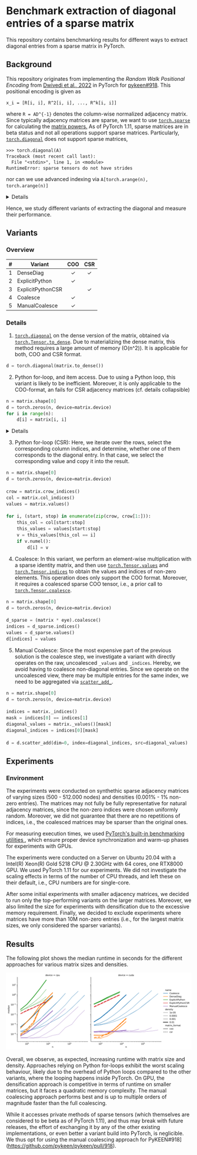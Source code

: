 # Benchmark extraction of diagonal entries of a sparse matrix
This repository contains benchmarking results for different ways to extract diagonal entries from a sparse matrix in
PyTorch.

## Background
This repository originates from implementing the *Random Walk Positional Encoding* from
[Dwivedi et al., 2022](https://arxiv.org/abs/2110.07875) in PyTorch for
[pykeen#918](https://github.com/pykeen/pykeen/pull/918).
This positional encoding is given as 
```
x_i = [R[i, i], R^2[i, i], ..., R^k[i, i]]
```
where `R = AD^{-1}` denotes the column-wise normalized adjacency matrix. Since typically adjacency matrices are
sparse, we want to use [`torch.sparse`](https://pytorch.org/docs/stable/sparse.html) for calculating the [matrix
powers.](https://github.com/pykeen/pykeen/blob/9025a7171f561d964652263269c751cf44b208d7/src/pykeen/nn/utils.py#L95-L116)
As of PyTorch 1.11, sparse matrices are in beta status and not all operations support sparse matrices.
Particularly, [`torch.diagonal`](https://pytorch.org/docs/stable/generated/torch.diagonal.html) does not support
sparse matrices,
```python-console
>>> torch.diagonal(A)
Traceback (most recent call last):
  File "<stdin>", line 1, in <module>
RuntimeError: sparse tensors do not have strides
```
nor can we use advanced indexing via `A[torch.arange(n), torch.arange(n)]`
<details>

```python-console
>>> A[torch.arange(n), torch.arange(n)]
Traceback (most recent call last):
  File "<stdin>", line 1, in <module>
NotImplementedError: Could not run 'aten::index.Tensor' with arguments from the 'SparseCPU' backend. This could be because the operator doesn't exist for this backend, or was omitted during the selective/custom build process (if using custom build). If you are a Facebook employee using PyTorch on mobile, please visit https://fburl.com/ptmfixes for possible resolutions. 'aten::index.Tensor' is only available for these backends: [CPU, QuantizedCPU, BackendSelect, Python, Named, Conjugate, Negative, ZeroTensor, ADInplaceOrView, AutogradOther, AutogradCPU, AutogradCUDA, AutogradXLA, AutogradLazy, AutogradXPU, AutogradMLC, AutogradHPU, AutogradNestedTensor, AutogradPrivateUse1, AutogradPrivateUse2, AutogradPrivateUse3, Tracer, AutocastCPU, Autocast, Batched, VmapMode, Functionalize].

CPU: registered at aten/src/ATen/RegisterCPU.cpp:21063 [kernel]
QuantizedCPU: registered at aten/src/ATen/RegisterQuantizedCPU.cpp:1258 [kernel]
BackendSelect: fallthrough registered at ../aten/src/ATen/core/BackendSelectFallbackKernel.cpp:3 [backend fallback]
Python: registered at ../aten/src/ATen/core/PythonFallbackKernel.cpp:47 [backend fallback]
Named: registered at ../aten/src/ATen/core/NamedRegistrations.cpp:7 [backend fallback]
Conjugate: registered at ../aten/src/ATen/ConjugateFallback.cpp:18 [backend fallback]
Negative: registered at ../aten/src/ATen/native/NegateFallback.cpp:18 [backend fallback]
ZeroTensor: registered at ../aten/src/ATen/ZeroTensorFallback.cpp:86 [backend fallback]
ADInplaceOrView: fallthrough registered at ../aten/src/ATen/core/VariableFallbackKernel.cpp:64 [backend fallback]
AutogradOther: registered at ../torch/csrc/autograd/generated/VariableType_1.cpp:10665 [autograd kernel]
AutogradCPU: registered at ../torch/csrc/autograd/generated/VariableType_1.cpp:10665 [autograd kernel]
AutogradCUDA: registered at ../torch/csrc/autograd/generated/VariableType_1.cpp:10665 [autograd kernel]
AutogradXLA: registered at ../torch/csrc/autograd/generated/VariableType_1.cpp:10665 [autograd kernel]
AutogradLazy: registered at ../torch/csrc/autograd/generated/VariableType_1.cpp:10665 [autograd kernel]
AutogradXPU: registered at ../torch/csrc/autograd/generated/VariableType_1.cpp:10665 [autograd kernel]
AutogradMLC: registered at ../torch/csrc/autograd/generated/VariableType_1.cpp:10665 [autograd kernel]
AutogradHPU: registered at ../torch/csrc/autograd/generated/VariableType_1.cpp:10665 [autograd kernel]
AutogradNestedTensor: registered at ../torch/csrc/autograd/generated/VariableType_1.cpp:10665 [autograd kernel]
AutogradPrivateUse1: registered at ../torch/csrc/autograd/generated/VariableType_1.cpp:10665 [autograd kernel]
AutogradPrivateUse2: registered at ../torch/csrc/autograd/generated/VariableType_1.cpp:10665 [autograd kernel]
AutogradPrivateUse3: registered at ../torch/csrc/autograd/generated/VariableType_1.cpp:10665 [autograd kernel]
Tracer: registered at ../torch/csrc/autograd/generated/TraceType_1.cpp:11342 [kernel]
AutocastCPU: fallthrough registered at ../aten/src/ATen/autocast_mode.cpp:461 [backend fallback]
Autocast: fallthrough registered at ../aten/src/ATen/autocast_mode.cpp:305 [backend fallback]
Batched: registered at ../aten/src/ATen/BatchingRegistrations.cpp:1059 [backend fallback]
VmapMode: fallthrough registered at ../aten/src/ATen/VmapModeRegistrations.cpp:33 [backend fallback]
Functionalize: registered at ../aten/src/ATen/FunctionalizeFallbackKernel.cpp:52 [backend fallback]
```
</details>

Hence, we study different variants of extracting the diagonal and measure their performance.
  
## Variants

### Overview

| \# | Variant | COO | CSR |
| -- | -- | :--:| :--: |
| 1 | DenseDiag | ✓ | ✓ |
| 2 | ExplicitPython | ✓ |  |
| 3 | ExplicitPythonCSR |  | ✓ |
| 4 | Coalesce | ✓ |  |
| 5 | ManualCoalesce | ✓ |  |
  
### Details

1. [`torch.diagonal`](https://pytorch.org/docs/stable/generated/torch.diagonal.html) on the dense
  version of the matrix, obtained via
  [`torch.Tensor.to_dense`](https://pytorch.org/docs/stable/generated/torch.Tensor.to_dense.html).
  Due to materializing the dense matrix, this method requires a large amount of memory (O(n^2)).
  It is applicable for both, COO and CSR format.
```python
d = torch.diagonal(matrix.to_dense())
```
  
2. Python for-loop, and item access. Due to using a Python loop, this variant is likely to be
  inefficient. Moreover, it is only applicable to the COO-format, an fails for CSR adjacency
  matrices (cf. details collapsible)
```python
n = matrix.shape[0]
d = torch.zeros(n, device=matrix.device)
for i in range(n):
    d[i] = matrix[i, i]
```
<details>

```python-traceback
Traceback (most recent call last):
    d[i] = matrix[i, i]
NotImplementedError: Could not run 'aten::as_strided' with arguments from the 'SparseCsrCPU' backend. This could be because the operator doesn't exist for this backend, or was omitted during the selective/custom build process (if using custom build). If you are a Facebook employee using PyTorch on mobile, please visit https://fburl.com/ptmfixes for possible resolutions. 'aten::as_strided' is only available for these backends: [CPU, Meta, QuantizedCPU, BackendSelect, Python, Named, Conjugate, Negative, ZeroTensor, ADInplaceOrView, AutogradOther, AutogradCPU, AutogradCUDA, AutogradXLA, AutogradLazy, AutogradXPU, AutogradMLC, AutogradHPU, AutogradNestedTensor, AutogradPrivateUse1, AutogradPrivateUse2, AutogradPrivateUse3, Tracer, AutocastCPU, Autocast, Batched, VmapMode, Functionalize].

CPU: registered at aten/src/ATen/RegisterCPU.cpp:21063 [kernel]
Meta: registered at aten/src/ATen/RegisterMeta.cpp:14951 [kernel]
QuantizedCPU: registered at aten/src/ATen/RegisterQuantizedCPU.cpp:1258 [kernel]
BackendSelect: fallthrough registered at ../aten/src/ATen/core/BackendSelectFallbackKernel.cpp:3 [backend fallback]
Python: registered at ../aten/src/ATen/core/PythonFallbackKernel.cpp:47 [backend fallback]
Named: fallthrough registered at ../aten/src/ATen/core/NamedRegistrations.cpp:11 [kernel]
Conjugate: fallthrough registered at ../aten/src/ATen/ConjugateFallback.cpp:22 [kernel]
Negative: fallthrough registered at ../aten/src/ATen/native/NegateFallback.cpp:22 [kernel]
ZeroTensor: registered at aten/src/ATen/RegisterZeroTensor.cpp:167 [kernel]
ADInplaceOrView: registered at ../torch/csrc/autograd/generated/ADInplaceOrViewType_0.cpp:2566 [kernel]
AutogradOther: registered at ../torch/csrc/autograd/generated/VariableType_0.cpp:9932 [autograd kernel]
AutogradCPU: registered at ../torch/csrc/autograd/generated/VariableType_0.cpp:9932 [autograd kernel]
AutogradCUDA: registered at ../torch/csrc/autograd/generated/VariableType_0.cpp:9932 [autograd kernel]
AutogradXLA: registered at ../torch/csrc/autograd/generated/VariableType_0.cpp:9932 [autograd kernel]
AutogradLazy: registered at ../torch/csrc/autograd/generated/VariableType_0.cpp:9932 [autograd kernel]
AutogradXPU: registered at ../torch/csrc/autograd/generated/VariableType_0.cpp:9932 [autograd kernel]
AutogradMLC: registered at ../torch/csrc/autograd/generated/VariableType_0.cpp:9932 [autograd kernel]
AutogradHPU: registered at ../torch/csrc/autograd/generated/VariableType_0.cpp:9932 [autograd kernel]
AutogradNestedTensor: registered at ../torch/csrc/autograd/generated/VariableType_0.cpp:9932 [autograd kernel]
AutogradPrivateUse1: registered at ../torch/csrc/autograd/generated/VariableType_0.cpp:9932 [autograd kernel]
AutogradPrivateUse2: registered at ../torch/csrc/autograd/generated/VariableType_0.cpp:9932 [autograd kernel]
AutogradPrivateUse3: registered at ../torch/csrc/autograd/generated/VariableType_0.cpp:9932 [autograd kernel]
Tracer: registered at ../torch/csrc/autograd/generated/TraceType_0.cpp:11618 [kernel]
AutocastCPU: fallthrough registered at ../aten/src/ATen/autocast_mode.cpp:461 [backend fallback]
Autocast: fallthrough registered at ../aten/src/ATen/autocast_mode.cpp:305 [backend fallback]
Batched: registered at ../aten/src/ATen/BatchingRegistrations.cpp:1063 [kernel]
VmapMode: fallthrough registered at ../aten/src/ATen/VmapModeRegistrations.cpp:33 [backend fallback]
Functionalize: registered at aten/src/ATen/RegisterFunctionalization_0.cpp:4018 [kernel]  
```
</details>

3. Python for-loop (CSR): Here, we iterate over the rows, select the corresponding column indices, and
  determine, whether one of them corresponds to the diagonal entry. In that case, we select the
  corresponding value and copy it into the result.
```python
n = matrix.shape[0]
d = torch.zeros(n, device=matrix.device)

crow = matrix.crow_indices()
col = matrix.col_indices()
values = matrix.values()

for i, (start, stop) in enumerate(zip(crow, crow[1:])):
    this_col = col[start:stop]
    this_values = values[start:stop]
    v = this_values[this_col == i]
    if v.numel():
        d[i] = v
```
  
4. Coalesce: In this variant, we perform an element-wise multiplication with a sparse identity
  matrix, and then use [`torch.Tensor.values`](https://pytorch.org/docs/stable/generated/torch.Tensor.values.html)
  and [`torch.Tensor.indices`](https://pytorch.org/docs/stable/generated/torch.Tensor.indices.html)
  to obtain the values and indices of non-zero elements. This operation does only support the COO format.
  Moreover, it requires a coalesced sparse COO tensor, i.e., a prior call to
  [`torch.Tensor.coalesce`](https://pytorch.org/docs/stable/generated/torch.Tensor.coalesce.html).
```python
n = matrix.shape[0]
d = torch.zeros(n, device=matrix.device)

d_sparse = (matrix * eye).coalesce()
indices = d_sparse.indices()
values = d_sparse.values()
d[indices] = values
```

5. Manual Coalesce: Since the most expensive part of the previous solution is the coalesce step,
  we investigate a variant with directly operates on the raw, uncoalesced `_values` and `_indices`.
  Hereby, we avoid having to coalesce non-diagonal entries. Since we operate on the uncoalesced
  view, there may be multiple entries for the same index, we need to be aggregated via
  [`scatter_add_`](https://pytorch.org/docs/stable/generated/torch.Tensor.scatter_add_.html).
```python
n = matrix.shape[0]
d = torch.zeros(n, device=matrix.device)

indices = matrix._indices()
mask = indices[0] == indices[1]
diagonal_values = matrix._values()[mask]
diagonal_indices = indices[0][mask]

d = d.scatter_add(dim=0, index=diagonal_indices, src=diagonal_values)
```
## Experiments
### Environment
The experiments were conducted on synthethic sparse adjacency matrices of varying sizes
(500 - 512.000 nodes) and densities (0.001% - 1% non-zero entries). The matrices may not fully
be fully representative for natural adjacency matrices, since the non-zero indices were chosen
uniformly random. Moreover, we did not guarantee that there are no repetitions of indices, i.e.,
the coalesced matrices may be sparser than the original ones.
  
For measuring execution times, we used [PyTorch's built-in benchmarking utilities
](https://pytorch.org/docs/stable/benchmark_utils.html), which ensure proper
device synchronization and warm-up phases for experiments with GPUs.
  
The experiments were conducted on a Server on Ubuntu 20.04 with a
Intel(R) Xeon(R) Gold 5218 CPU @ 2.30GHz with 64 cores, one RTX8000 GPU. We used PyTorch 1.11
for our experiments. We did not investigate the scaling effects in terms of the number of CPU threads,
and left these on their default, i.e., CPU numbers are for single-core.

After some initial experiments with smaller adjacency matrices, we decided to run only the
top-performing variants on the larger matrices. Moreover, we also limited the size for experiments
with densification due to the excessive memory requirement. Finally, we decided to exclude experiments
where matrices have more than 10M non-zero entries (i.e., for the largest matrix sizes, we only
considered the sparser variants).
  
## Results

The following plot shows the median runtime in seconds for the different approaches for various
matrix sizes and densities.
  
![Comparison](./img/comparison.svg "Comparison")
  
Overall, we observe, as expected, increasing runtime with matrix size and density.
Approaches relying on Python for-loops exhibit the worst scaling behaviour, likely due to the
overhead of Python loops compared to the other variants, where the looping happens inside PyTorch.
On GPU, the densification approach is competitive in terms of runtime on smaller matrices, but
it faces a quadratic memory complexity. The manual coalescing approach performs best and is up
to multiple orders of magnitude faster than the full coalescing.
  
While it accesses private methods of sparse tensors (which themselves are considered to be beta
as of PyTorch 1.11), and thus may break with future releases, the effort of exchanging it by any
of the other existing implementations, or even better a variant build into PyTorch, is neglicible.
We thus opt for using the manual coalescing approach for
PyKEEN#918](https://github.com/pykeen/pykeen/pull/918).


